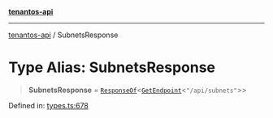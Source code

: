 [**tenantos-api**](../README.md)

***

[tenantos-api](../globals.md) / SubnetsResponse

# Type Alias: SubnetsResponse

> **SubnetsResponse** = [`ResponseOf`](ResponseOf.md)\<[`GetEndpoint`](GetEndpoint.md)\<`"/api/subnets"`\>\>

Defined in: [types.ts:678](https://github.com/shadmanZero/tenantos-api/blob/50bbdae310005a0ca12345f143ddaf8ea2b8ce90/src/types.ts#L678)
